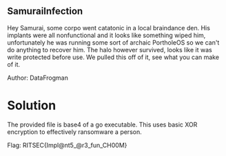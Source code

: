 ## SamuraiInfection
Hey Samurai, some corpo went catatonic in a local braindance den.  His implants were all nonfunctional and it looks like something wiped him, unfortunately he was running some sort of archaic PortholeOS so we can't do anything to recover him.  The halo however survived, looks like it was write protected before use.  We pulled this off of it, see what you can make of it.

Author: DataFrogman

# Solution

The provided file is base4 of a go executable.  This uses basic XOR encryption to effectively ransomware a person.

Flag: RITSEC{Impl@nt5_@r3_fun_CH00M}
